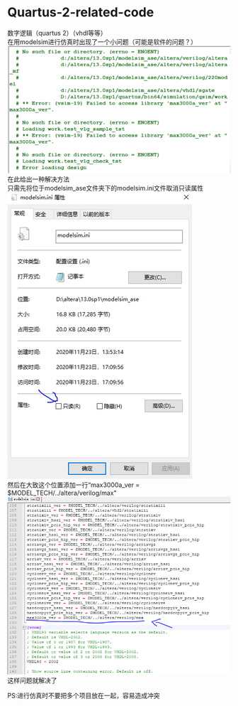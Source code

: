 # Quartus-2-related-code
数字逻辑（quartus 2）（vhdl等等）  
在用modelsim进行仿真时出现了一个小问题（可能是软件的问题？）  
![image](https://github.com/jydeppt/Quartus-2-related-code/blob/main/images/3.png)  
在此给出一种解决方法  
只需先将位于modelsim_ase文件夹下的modelsim.ini文件取消只读属性  
![image](https://github.com/jydeppt/Quartus-2-related-code/blob/main/images/1.PNG)  
然后在大致这个位置添加一行“max3000a_ver = $MODEL_TECH/../altera/verilog/max"  
![image](https://github.com/jydeppt/Quartus-2-related-code/blob/main/images/2.PNG)  
这样问题就解决了  
  
PS:进行仿真时不要把多个项目放在一起，容易造成冲突
